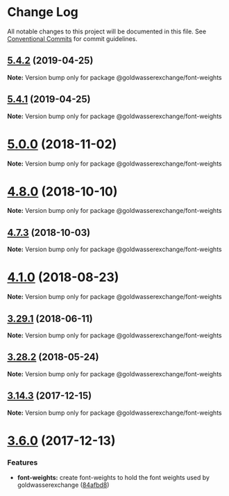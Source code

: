 # Change Log

All notable changes to this project will be documented in this file.
See [Conventional Commits](https://conventionalcommits.org) for commit guidelines.

## [5.4.2](https://github.com/goldwasserexchange/public/compare/v5.4.1...v5.4.2) (2019-04-25)

**Note:** Version bump only for package @goldwasserexchange/font-weights





## [5.4.1](https://github.com/goldwasserexchange/public/compare/v5.4.0...v5.4.1) (2019-04-25)

**Note:** Version bump only for package @goldwasserexchange/font-weights





# [5.0.0](https://github.com/goldwasserexchange/public/compare/v4.12.1...v5.0.0) (2018-11-02)

**Note:** Version bump only for package @goldwasserexchange/font-weights





<a name="4.8.0"></a>
# [4.8.0](https://github.com/goldwasserexchange/public/compare/v4.7.3...v4.8.0) (2018-10-10)

**Note:** Version bump only for package @goldwasserexchange/font-weights





<a name="4.7.3"></a>
## [4.7.3](https://github.com/goldwasserexchange/javascript/tree/master/packages/style/font-weights/compare/v4.7.2...v4.7.3) (2018-10-03)

**Note:** Version bump only for package @goldwasserexchange/font-weights





<a name="4.1.0"></a>
# [4.1.0](https://github.com/goldwasserexchange/javascript/tree/master/packages/style/font-weights/compare/v4.0.2...v4.1.0) (2018-08-23)




**Note:** Version bump only for package @goldwasserexchange/font-weights

<a name="3.29.1"></a>
## [3.29.1](https://github.com/goldwasserexchange/javascript/tree/master/packages/font-weights/compare/v3.29.0...v3.29.1) (2018-06-11)




**Note:** Version bump only for package @goldwasserexchange/font-weights

<a name="3.28.2"></a>
## [3.28.2](https://github.com/goldwasserexchange/javascript/tree/master/packages/font-weights/compare/v3.28.1...v3.28.2) (2018-05-24)




**Note:** Version bump only for package @goldwasserexchange/font-weights

<a name="3.14.3"></a>
## [3.14.3](https://github.com/goldwasserexchange/javascript/tree/master/packages/font-weights/compare/v3.14.2...v3.14.3) (2017-12-15)




**Note:** Version bump only for package @goldwasserexchange/font-weights

<a name="3.6.0"></a>
# [3.6.0](https://github.com/goldwasserexchange/javascript/compare/v3.5.0...v3.6.0) (2017-12-13)


### Features

* **font-weights:** create font-weights to hold the font weights used by goldwasserexchange ([84afbd8](https://github.com/goldwasserexchange/javascript/commit/84afbd8))
